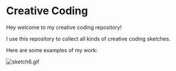 # Creative Coding

Hey welcome to my creative coding repository!

I use this repository to collect all kinds of creative coding sketches.

Here are some examples of my work:

<img src="/media/sketch6.gif" alt="sketch6.gif">
